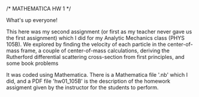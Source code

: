 /* MATHEMATICA HW 1 */

What's up everyone!

This here was my second assignment (or first as my teacher never gave us the first assignment) which I did for my Analytic Mechanics class (PHYS 105B). We explored by finding the velocity of each particle in the center-of-mass frame, a couple of center-of-mass calculations, deriving the Rutherford differential scattering cross-section from first principles, and some book problems

It was coded using Mathematica. There is a Mathematica file '.nb' which I did, and a PDF file 'hw01_105B' is the description of the homework assigment given by the instructor for the students to perform.
